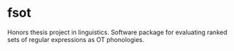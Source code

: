 # fsot
Honors thesis project in linguistics. Software package for evaluating ranked sets of regular expressions as OT phonologies.
